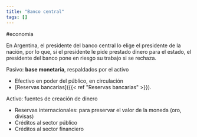 ```yaml
---
title: "Banco central"
tags: []
---
```

#economia 

En Argentina, el presidente del banco central lo elige el presidente de la nación, por lo que, si el presidente le pide prestado dinero para el estado, el presidente del banco pone en riesgo su trabajo si se rechaza.

Pasivo: **base monetaria**, respaldados por el activo
- Efectivo en poder del público, en circulación
- [Reservas bancarias]({{< ref "Reservas bancarias" >}}).

Activo: fuentes de creación de dinero
- Reservas internacionales: para preservar el valor de la moneda (oro, divisas)
- Créditos al sector público
- Créditos al sector financiero